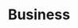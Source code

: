 ---
title:  "Business"
description: "Latest news and updates on business trends, market analysis, and economic insights."
---